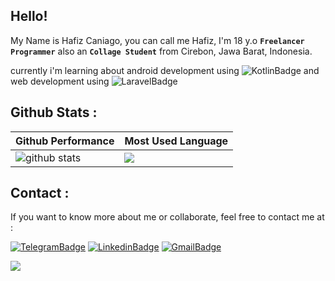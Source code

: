 ## Hello!

My Name is Hafiz Caniago, you can call me Hafiz, I'm 18 y.o **`Freelancer Programmer`** also an **`Collage Student`** from Cirebon, Jawa Barat, Indonesia. <br> 

currently i'm learning about android development using ![KotlinBadge](https://img.shields.io/badge/Kotlin-0095D5?logo=kotlin&logoColor=white) and web development using ![LaravelBadge](https://img.shields.io/badge/Laravel-FF2D20?logo=laravel&logoColor=white)

## Github Stats :

| Github Performance | Most Used Language |
| --- | --- |
| ![github stats](https://github-readme-stats.vercel.app/api?username=hafizcode02&show_icons=true&theme=tokyonight) | <img src="https://github-readme-stats.vercel.app/api/top-langs/?username=hafizcode02&layout=compact&theme=tokyonight"> |


## Contact :
If you want to know more about me or collaborate, feel free to contact me at :

[![TelegramBadge](https://img.shields.io/badge/Telegram-2CA5E0?style=for-the-badge&logo=telegram&logoColor=white)](https://t.me/hafizcode02)
[![LinkedinBadge](https://img.shields.io/badge/LinkedIn-0077B5?style=for-the-badge&logo=linkedin&logoColor=white)](https://www.linkedin.com/in/hafiz-caniago)
[![GmailBadge](https://img.shields.io/badge/Gmail-D14836?style=for-the-badge&logo=gmail&logoColor=white)](mailto:hafizcode02@gmail.com)

![](http://estruyf-github.azurewebsites.net/api/VisitorHit?user=hafizcode02&repo=hafizcode02&countColorcountColor)  
